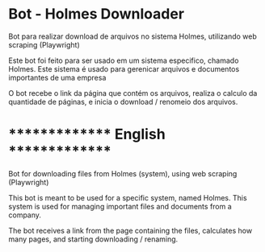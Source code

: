 # Bot - Holmes Downloader
Bot para realizar download de arquivos no sistema Holmes, utilizando web scraping (Playwright)

Este bot foi feito para ser usado em um sistema especifico, chamado Holmes. Este sistema é usado para gerenicar arquivos e documentos importantes de uma empresa

O bot recebe o link da página que contém os arquivos, realiza o calculo da quantidade de páginas, e inicia o download / renomeio dos arquivos.


# ************* English *************

Bot for downloading files from Holmes (system), using web scraping (Playwright)

This bot is meant to be used for a specific system, named Holmes. This system is used for managing important files and documents from a company.

The bot receives a link from the page containing the files, calculates how many pages, and starting downloading / renaming.
